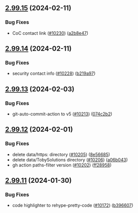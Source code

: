 ## [2.99.15](https://github.com/EddieHubCommunity/BioDrop/compare/v2.99.14...v2.99.15) (2024-02-11)


### Bug Fixes

* CoC contact link ([#10230](https://github.com/EddieHubCommunity/BioDrop/issues/10230)) ([a2b8e47](https://github.com/EddieHubCommunity/BioDrop/commit/a2b8e47b5ad1bd1ddc1bff6a5ad0a3a2b96787cc))



## [2.99.14](https://github.com/EddieHubCommunity/BioDrop/compare/v2.99.13...v2.99.14) (2024-02-11)


### Bug Fixes

* security contact info ([#10228](https://github.com/EddieHubCommunity/BioDrop/issues/10228)) ([b219a97](https://github.com/EddieHubCommunity/BioDrop/commit/b219a97c447052b55733082819dc5566ee55a187))



## [2.99.13](https://github.com/EddieHubCommunity/BioDrop/compare/v2.99.12...v2.99.13) (2024-02-03)


### Bug Fixes

* git-auto-commit-action to v5 ([#10213](https://github.com/EddieHubCommunity/BioDrop/issues/10213)) ([074c2b2](https://github.com/EddieHubCommunity/BioDrop/commit/074c2b20e963fdd5041e0d168316ef4c4989b027))



## [2.99.12](https://github.com/EddieHubCommunity/BioDrop/compare/v2.99.11...v2.99.12) (2024-02-01)


### Bug Fixes

* delete data/https: directory ([#10205](https://github.com/EddieHubCommunity/BioDrop/issues/10205)) ([8e56685](https://github.com/EddieHubCommunity/BioDrop/commit/8e5668594c051e896150a34d131663eea2801f9f))
* delete data/TobySolutions directory ([#10206](https://github.com/EddieHubCommunity/BioDrop/issues/10206)) ([a06b043](https://github.com/EddieHubCommunity/BioDrop/commit/a06b043b875968b8eb4be6d8f9ece61f042ace8b))
* gh action paths-filter version ([#10202](https://github.com/EddieHubCommunity/BioDrop/issues/10202)) ([ff28958](https://github.com/EddieHubCommunity/BioDrop/commit/ff28958b125bd25b5466f6663d40d5360796a61b))



## [2.99.11](https://github.com/EddieHubCommunity/BioDrop/compare/v2.99.10...v2.99.11) (2024-01-30)


### Bug Fixes

* code highlighter to rehype-pretty-code ([#10172](https://github.com/EddieHubCommunity/BioDrop/issues/10172)) ([b396607](https://github.com/EddieHubCommunity/BioDrop/commit/b396607d83110bb19a632ca68c1ccccc98483faa))



